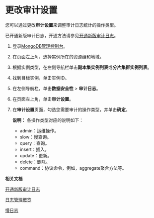 # 更改审计设置

您可以通过更改**审计设置**来调整审计日志统计的操作类型。

已开通新版审计日志，开通方法请参见[开通新版审计日志](/intl.zh-CN/用户指南/数据安全性/新版审计日志/开通新版审计日志.md)。

1.  登录[MongoDB管理控制台](https://mongodb.console.aliyun.com/)。

2.  在页面左上角，选择实例所在的资源组和地域。

3.  根据实例类型，在左侧导航栏单击**副本集实例列表**或**分片集群实例列表**。

4.  找到目标实例，单击实例ID。

5.  在左侧导航栏，单击**数据安全性** \> **审计日志**。

6.  在页面左上角，单击**审计设置**。

7.  在**审计设置**页面，勾选您需要审计的操作类型，并单击**确定**。

    **说明：** 各操作类型对应的说明如下：

    -   admin：运维操作。
    -   slow：慢查询。
    -   query：查询。
    -   insert：插入。
    -   update：更新。
    -   delete：删除。
    -   command：协议命令，例如，aggregate聚合方法等。

**相关文档**  


[开通新版审计日志](/intl.zh-CN/用户指南/数据安全性/新版审计日志/开通新版审计日志.md)

[日志管理概览](/intl.zh-CN/用户指南/日志管理/日志管理概览.md)

[慢日志](/intl.zh-CN/用户指南/性能诊断与优化（CloudDBA）/慢日志.md)


